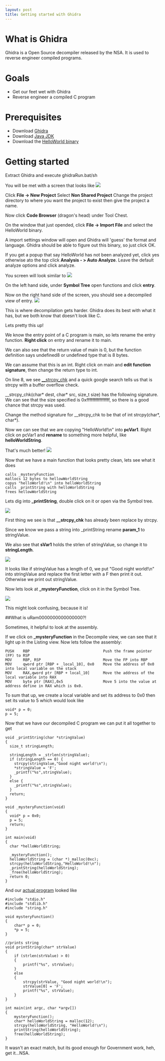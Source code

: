 ```yaml
---
layout: post
title: Getting started with Ghidra
---
```

# What is Ghidra
Ghidra is a Open Source decompiler released by the NSA. It is used to reverse engineer compiled programs. 

# Goals
* Get our feet wet with Ghidra
* Reverse engineer a compiled C program

# Prerequisites
* Download [Ghidra](https://ghidra-sre.org/)
* Download [Java JDK](https://www.oracle.com/java/technologies/javase-downloads.html)
* Download the [HelloWorld binary](https://github.com/lookie27/ghidra-hello-world/raw/master/HelloWorld)

# Getting started
Extract Ghidra and execute ghidraRun.bat/sh

You will be met with a screen that looks like
![](https://raw.githubusercontent.com/lookie27/ghidra-hello-world/master/Blog%20Resources/GhidraNewProject.png)

Click **File -> New Project** 
Select **Non Shared Project** 
Change the project directory to where you want the project to exist then give the project a name.

Now click **Code Browser** (dragon's head) under Tool Chest.


On the window that just opended, click **File -> Import File** and select the HelloWorld binary.

A import settings window will open and Ghidra will 'guess' the format and language. Ghidra should be able to figure out this binary, so just click OK.

If you get a popup that say HelloWorld has not been analyzed yet, click yes otherwise ato the top click **Analysis - > Auto Analyze**. 
Leave the default analyze options and click analyze.

You screen will look similar to 
![](https://raw.githubusercontent.com/lookie27/ghidra-hello-world/master/Blog%20Resources/DecompileView.png)

On the left hand side, under **Symbol Tree** open functions and click **entry**.

Now on the right hand side of the screen, you should see a decompiled view of entry. 
![](https://raw.githubusercontent.com/lookie27/ghidra-hello-world/master/Blog%20Resources/MainDecompile.png)

This is where decompilation gets harder. Ghidra does its best with what it has, but we both know that doesn't look like C.

Lets pretty this up!

We know the entry point of a C program is main, so lets rename the entry function. **Right click** on entry and rename it to main.

We can also see that the return value of main is 0, but the function definition says undefined8 or undefined type that is 8 bytes. 

We can assume that this is an int. Right click on main and **edit function signature**, then change the return type to int.

On line 8, we see [\_\_strcpy\_chk](https://refspecs.linuxbase.org/LSB_4.1.0/LSB-Core-generic/LSB-Core-generic/libc---strcpy-chk-1.html) and a quick google search tells us that is strcpy with a buffer overflow check. 

 __strcpy_chk(char* dest, char* src, size_t size) has the following signature. We can see that the size specified is 0xffffffffffffffff, so there is a good chance that strcpy was used. 

Change the method signature for \_\_strcpy\_chk to be that of int strcpy(char*, char*). 

Now we can see that we are copying "HelloWorld!\n" into **pcVar1**. Right click on pcVar1 and **rename** to something more helpful, like **helloWorldString**.

That's much better! 
![](https://raw.githubusercontent.com/lookie27/ghidra-hello-world/master/Blog%20Resources/MainClean.png)

Now that we have a main function that looks pretty clean, lets see what it does 
```
calls _mysteryFunction 
mallocs 12 bytes to hellowWorldString 
copys "helloWorld!\n" into helloWorldString 
calls _printString with helloWorldString 
frees hellowWorldString 
```

Lets dig into **\_printString**, double click on it or open via the Symbol tree.

![](https://raw.githubusercontent.com/lookie27/ghidra-hello-world/master/Blog%20Resources/PrintDecompile.png)

First thing we see is that **\_\_strcpy\_chk** has already been replace by strcpy.

Since we know we pass a string into \_printString rename **param_1** to stringValue.

We also see that **sVar1** holds the strlen of stringValue, so change it to **stringLength**.

![](https://raw.githubusercontent.com/lookie27/ghidra-hello-world/master/Blog%20Resources/PrintClean.png)

It looks like if stringValue has a length of 0, we put "Good night world!\n" into stringValue and replace the first letter with a F then print it out. Otherwise we print out stringValue. 

Now lets look at **\_mysteryFunction**, click on it in the Symbol Tree. 

![](https://raw.githubusercontent.com/lookie27/ghidra-hello-world/master/Blog%20Resources/MysteryFunction.png)

This might look confusing, because it is!

##What is uRam0000000000000000?!

Sometimes, it helpful to look at the assembly.

If we click on **\_mysteryFunction** in the Decompile view, we can see that it light up in the Listing view. Now lets follow the assembly: 
```
PUSH 	RBP   								Push the frame pointer (FP) to RSP 
MOV 	RBP, RSP 							Move the FP into RBP  
MOV 	qword ptr [RBP + _local_10], 0x0	Move the address of 0x0 into local variable on the stack 
MOV		RAX,qword ptr [RBP + local_10]      Move the address of the local variable into RAX 
MOV     byte ptr [RAX],0x5					Move 5 into the value at address define in RAX which is 0x0. 
```

To sum that up, we create a local variable and set its address to 0x0 then set its value to 5 which would look like 
```
void* p = 0; 
p = 5; 
```

Now that we have our decompiled C program we can put it all together to get 

```
void _printString(char *stringValue)
{
  size_t stringLength;
  
  stringLength = _strlen(stringValue);
  if (stringLength == 0) {
    strcpy(stringValue,"Good night world!\n");
    *stringValue = 'F';
    _printf("%s",stringValue);
  }
  else {
    _printf("%s",stringValue);
  }
  return;
}

void _mysteryFunction(void)
{
  void* p = 0x0;
  p = 5;
  return;
}

int main(void)
{
  char *helloWorldString;
  
  _mysteryFunction();
  helloWorldString = (char *)_malloc(0xc);
  strcpy(helloWorldString,"HelloWorld!\n");
  _printString(helloWorldString);
  _free(helloWorldString);
  return 0;
}

```

And our [actual program](https://github.com/lookie27/ghidra-hello-world/blob/master/HelloWorld.c) looked like

```
#include "stdio.h"
#include "stdlib.h"
#include "string.h"

void mysteryFunction()
{
    char* p = 0;
    *p = 5;
}

//prints string
void printString(char* strValue) 
{
    if (strlen(strValue) > 0) 
    {
        printf("%s", strValue);
    }
    else 
    {
        strcpy(strValue, "Good night world!\n");
        strValue[0] = 'F';
        printf("%s", strValue);
    }
}

int main(int argc, char *argv[]) 
{
    mysteryFunction();
    char* helloWorldString = malloc(12);
    strcpy(helloWorldString, "HelloWorld!\n");
    printString(helloWorldString);
    free(helloWorldString);
}

```
It wasn't an exact match, but its good enough for Government work, heh, get it...NSA.

